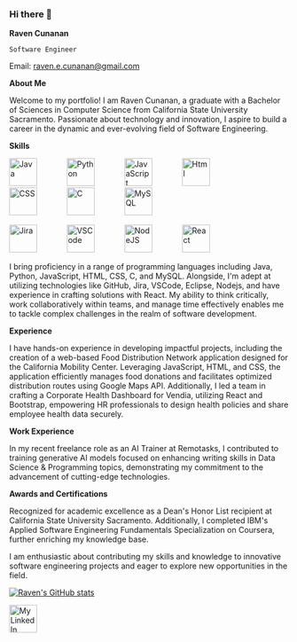 ### Hi there 👋

**Raven Cunanan**

`Software Engineer`

Email: raven.e.cunanan@gmail.com

**About Me**

Welcome to my portfolio! I am Raven Cunanan, a graduate with a Bachelor of Sciences in Computer Science from California State University Sacramento. Passionate about technology and innovation, I aspire to build a career in the dynamic and ever-evolving field of Software Engineering.

**Skills**

<p float="left">
  <img src="https://cdn.jsdelivr.net/gh/devicons/devicon/icons/java/java-original-wordmark.svg" alt="Java" width="50" height="50" style="margin-right: 50px;" />
  <img src="https://cdn.jsdelivr.net/gh/devicons/devicon/icons/python/python-original-wordmark.svg" alt="Python" width="50" height="50" style="margin-right: 50px;" />
  <img src="https://cdn.jsdelivr.net/gh/devicons/devicon/icons/javascript/javascript-original.svg" alt="JavaScript" width="50" height="50" style="margin-right: 50px;" />
  <img src="https://cdn.jsdelivr.net/gh/devicons/devicon/icons/html5/html5-original-wordmark.svg" alt="Html" width="50" height="50" style="margin-right: 50px;" />
  <img src="https://cdn.jsdelivr.net/gh/devicons/devicon/icons/css3/css3-original-wordmark.svg" alt="CSS" width="50" height="50" style="margin-right: 50px;" />
  <img src="https://cdn.jsdelivr.net/gh/devicons/devicon/icons/c/c-plain.svg" alt="C" width="50" height="50" style="margin-right: 50px;" />
  <img src="https://cdn.jsdelivr.net/gh/devicons/devicon/icons/mysql/mysql-original-wordmark.svg" alt="MySQL" width="50" height="50" style="margin-right: 50px;" />
</p>

<p float="left">
  <img src="https://cdn.jsdelivr.net/gh/devicons/devicon/icons/jira/jira-original-wordmark.svg" alt="Jira" width="50" height="50" style="margin-right: 50px;" />
  <img src="https://cdn.jsdelivr.net/gh/devicons/devicon/icons/vscode/vscode-original-wordmark.svg" alt="VSCode" width="50" height="50" style="margin-right: 50px;" />
  <img src="https://cdn.jsdelivr.net/gh/devicons/devicon/icons/nodejs/nodejs-original-wordmark.svg" alt="NodeJS" width="50" height="50" style="margin-right: 50px;" />
  <img src="https://cdn.jsdelivr.net/gh/devicons/devicon/icons/react/react-original-wordmark.svg" alt="React" width="50" height="50" style="margin-right: 50px;" />
</p>

I bring proficiency in a range of programming languages including Java, Python, JavaScript, HTML, CSS, C, and MySQL. Alongside, I'm adept at utilizing technologies like GitHub, Jira, VSCode, Eclipse, Nodejs, and have experience in crafting solutions with React. My ability to think critically, work collaboratively within teams, and manage time effectively enables me to tackle complex challenges in the realm of software development.

**Experience**

I have hands-on experience in developing impactful projects, including the creation of a web-based Food Distribution Network application designed for the California Mobility Center. Leveraging JavaScript, HTML, and CSS, the application efficiently manages food donations and facilitates optimized distribution routes using Google Maps API. Additionally, I led a team in crafting a Corporate Health Dashboard for Vendia, utilizing React and Bootstrap, empowering HR professionals to design health policies and share employee health data securely.

**Work Experience**

In my recent freelance role as an AI Trainer at Remotasks, I contributed to training generative AI models focused on enhancing writing skills in Data Science & Programming topics, demonstrating my commitment to the advancement of cutting-edge technologies.

**Awards and Certifications**

Recognized for academic excellence as a Dean's Honor List recipient at California State University Sacramento. Additionally, I completed IBM's Applied Software Engineering Fundamentals Specialization on Coursera, further enriching my knowledge base.

I am enthusiastic about contributing my skills and knowledge to innovative software engineering projects and eager to explore new opportunities in the field.

[![Raven's GitHub stats](https://github-readme-stats.vercel.app/api?username=RavenCunanan)](https://github.com/anuraghazra/github-readme-stats)

 <a href="https://www.linkedin.com/in/ravencunanan/">
  <img src="https://cdn.jsdelivr.net/gh/devicons/devicon/icons/linkedin/linkedin-original.svg" alt="My LinkedIn" width="50" height="50" style="margin-right: 50px;" />
 </a>


<!---
 <details>
  <summary>Click to Expand Section</summary>
  
  Your content goes here. This content will be hidden until the section is expanded.
</details>


<!--
**RavenCunanan/RavenCunanan** is a ✨ _special_ ✨ repository because its `README.md` (this file) appears on your GitHub profile.

Here are some ideas to get you started:

- 🔭 I’m currently working on ...
- 🌱 I’m currently learning ...
- 👯 I’m looking to collaborate on ...
- 🤔 I’m looking for help with ...
- 💬 Ask me about ...
- 📫 How to reach me: ...
- 😄 Pronouns: ...
- ⚡ Fun fact: ...
-->
